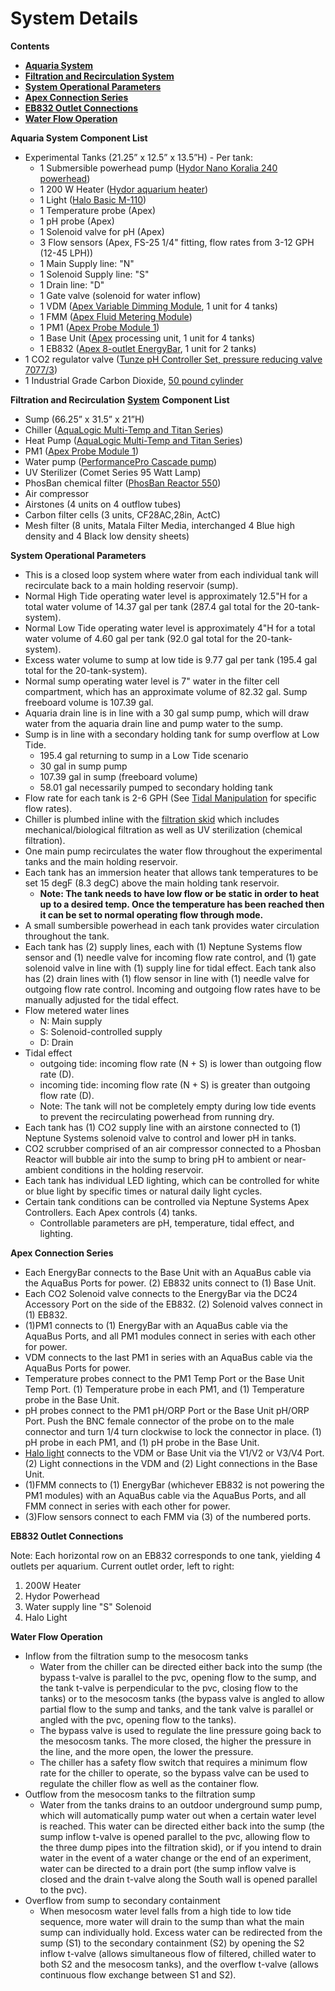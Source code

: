 # System Details

**Contents**  
- [**Aquaria System**](#Aquaria_System_List)  
- [**Filtration and Recirculation System**](#Filtration_and_Recirculation_System)  
- [**System Operational Parameters**](#System_Operation_Parameters)  
- [**Apex Connection Series**](#Apex_Connection_Series)  
- [**EB832 Outlet Connections**](#EB832_Outlet_Connections)
- [**Water Flow Operation**](#Water_Flow_Operation)  

<a name="Aquaria_System_List"></a> **Aquaria System Component List**
 
* Experimental Tanks (21.25” x 12.5” x 13.5”H) - Per tank:  
  * 1 Submersible powerhead pump ([Hydor Nano Koralia 240 powerhead](https://github.com/SilbigerLab/Mesocosm_User_Manual/blob/master/Manuals/Hydor_Nano_Pump.pdf))  
  * 1 200 W Heater ([Hydor aquarium heater](https://github.com/SilbigerLab/Mesocosm_User_Manual/blob/master/Manuals/Hydor_Heater.pdf))  
  * 1 Light ([Halo Basic M-110](https://github.com/SilbigerLab/Mesocosm_User_Manual/blob/master/Manuals/Apex_Halo.pdf))  
  * 1 Temperature probe (Apex)  
  * 1 pH probe (Apex)  
  * 1 Solenoid valve for pH (Apex)  
  * 3 Flow sensors (Apex, FS-25 1/4" fitting, flow rates from 3-12 GPH (12-45 LPH))  
  * 1 Main Supply line: "N"  
  * 1 Solenoid Supply line: "S"  
  * 1 Drain line: "D"  
  * 1 Gate valve (solenoid for water inflow)  
  * 1 VDM ([Apex Variable Dimming Module](https://github.com/SilbigerLab/Mesocosm_User_Manual/blob/master/Manuals/VDM_manual.pdf), 1 unit for 4 tanks)  
  * 1 FMM ([Apex Fluid Metering Module](https://www.neptunesystems.com/getstarted/fmk/))  
  * 1 PM1 ([Apex Probe Module 1](https://github.com/SilbigerLab/Mesocosm_User_Manual/blob/master/Manuals/PM1_manual.pdf))  
  * 1 Base Unit ([Apex](https://github.com/SilbigerLab/Mesocosm_User_Manual/blob/master/Manuals/Apex_Comprehensive_Reference_Manual.pdf) processing unit, 1 unit for 4 tanks)  
  * 1 EB832 ([Apex 8-outlet EnergyBar](https://github.com/SilbigerLab/Mesocosm_User_Manual/blob/master/Manuals/EB832_Guide.pdf), 1 unit for 2 tanks)  
* 1 CO2 regulator valve ([Tunze pH Controller Set, pressure reducing valve   7077/3](https://github.com/SilbigerLab/Mesocosm_User_Manual/blob/master/Manuals/Tunze_CO2_Regulator.pdf))  
* 1 Industrial Grade Carbon Dioxide, [50 pound cylinder](https://www.airgas.com/product/Gases/Industrial-Application-Gases/Carbon-Dioxide---Industrial/p/CD%2050)  

<a name="Filtration_and_Recirculation_System"></a> **Filtration and Recirculation** [**System**](https://github.com/SilbigerLab/Mesocosm_User_Manual/blob/master/Manuals/Filtration_Skid_Build_Package.pdf) **Component List**

* Sump (66.25” x 31.5” x 21”H)  
* Chiller ([AquaLogic Multi-Temp and Titan Series](https://github.com/SilbigerLab/Mesocosm_User_Manual/blob/master/Manuals/AquaLogic_Chiller.pdf))  
* Heat Pump ([AquaLogic Multi-Temp and Titan Series](https://github.com/SilbigerLab/Mesocosm_User_Manual/blob/master/Manuals/AquaLogic_Chiller.pdf))  
* PM1 ([Apex Probe Module 1](https://github.com/SilbigerLab/Mesocosm_User_Manual/blob/master/Manuals/PM1_manual.pdf))  
* Water pump ([PerformancePro Cascade pump](https://github.com/SilbigerLab/Mesocosm_User_Manual/blob/master/Manuals/Complete_Cascade.pdf))  
* UV Sterilizer (Comet Series 95 Watt Lamp)  
* PhosBan chemical filter ([PhosBan Reactor 550](https://github.com/SilbigerLab/Mesocosm_User_Manual/blob/master/Manuals/Phosban_Reactor.pdf))  
* Air compressor  
* Airstones (4 units on 4 outflow tubes)  
* Carbon filter cells (3 units, CF28AC,28in, ActC)  
* Mesh filter (8 units, Matala Filter Media, interchanged 4 Blue high density and 4 Black low density sheets)  

<a name="System_Operation_Parameters"></a> **System Operational Parameters**

* This is a closed loop system where water from each individual tank will recirculate back to a main holding reservoir (sump).  
* Normal High Tide operating water level is approximately 12.5"H for a total water volume of 14.37 gal per tank (287.4 gal total for the 20-tank-system).  
* Normal Low Tide operating water level is approximately 4"H for a total water volume of 4.60 gal per tank (92.0 gal total for the 20-tank-system).  
* Excess water volume to sump at low tide is 9.77 gal per tank (195.4 gal total for the 20-tank-system).  
* Normal sump operating water level is 7" water in the filter cell compartment, which has an approximate volume of 82.32 gal.  Sump freeboard volume is 107.39 gal.  
* Aquaria drain line is in line with a 30 gal sump pump, which will draw water from the aquaria drain line and pump water to the sump.  
* Sump is in line with a secondary holding tank for sump overflow at Low Tide.
    * 195.4 gal returning to sump in a Low Tide scenario
    * 30 gal in sump pump
    * 107.39 gal in sump (freeboard volume)
    * 58.01 gal necessarily pumped to secondary holding tank  
* Flow rate for each tank is  2-6 GPH (See [Tidal Manipulation](chapters/06-tidal_manipulation.md) for specific flow rates).  
* Chiller is plumbed inline with the [filtration skid](https://github.com/SilbigerLab/Mesocosm_User_Manual/blob/master/Manuals/Filtration_Skid_Build_Package.pdf) which includes mechanical/biological filtration as well as UV sterilization (chemical filtration).  
* One main pump recirculates the water flow throughout the experimental tanks and the main holding reservoir.  
* Each tank has an immersion heater that allows tank temperatures to be set 15 degF (8.3 degC) above the main holding tank reservoir.  
    * **Note: The tank needs to have low flow or be static in order to heat up to a desired temp.  Once the temperature has been reached then it can be set to normal operating flow through mode.**  
* A small sumbersible powerhead in each tank provides water circulation throughout the tank.  
* Each tank has (2) supply lines, each with (1) Neptune Systems flow sensor and (1) needle valve for incoming flow rate control, and (1) gate solenoid valve in line with (1) supply line for tidal effect.  Each tank also has (2) drain lines with (1) flow sensor in line with (1) needle valve for outgoing flow rate control.  Incoming and outgoing flow rates have to be manually adjusted for the tidal effect.  
* Flow metered water lines
    * N: Main supply
    * S: Solenoid-controlled supply
    * D: Drain  
* Tidal effect
    * outgoing tide: incoming flow rate (N + S) is lower than outgoing flow rate (D).
    * incoming tide: incoming flow rate (N + S) is greater than outgoing flow rate (D).
    * Note: The tank will not be completely empty during low tide events to prevent the recirculating powerhead from running dry.  
* Each tank has (1) CO2 supply line with an airstone connected to (1) Neptune Systems solenoid valve to control and lower pH in tanks.  
* CO2 scrubber comprised of an air compressor connected to a Phosban Reactor will bubble air into the sump to bring pH to ambient or near-ambient conditions in the holding reservoir.  
* Each tank has individual LED lighting, which can be controlled for white or blue light by specific times or natural daily light cycles.  
* Certain tank conditions can be controlled via Neptune Systems Apex Controllers.  Each Apex controls (4) tanks.  
  * Controllable parameters are pH, temperature, tidal effect, and lighting.  

<a name="Apex_Connection_Series"></a> **Apex Connection Series**

* Each EnergyBar connects to the Base Unit with an AquaBus cable via the AquaBus Ports for power.  (2) EB832 units connect to (1) Base Unit.  
* Each CO2 Solenoid valve connects to the EnergyBar via the DC24 Accessory Port on the side of the EB832.  (2) Solenoid valves connect in (1) EB832.  
* (1)PM1 connects to (1) EnergyBar with an AquaBus cable via the AquaBus Ports, and all PM1 modules connect in series with each other for power.  
* VDM connects to the last PM1 in series with an AquaBus cable via the AquaBus Ports for power.  
* Temperature probes connect to the PM1 Temp Port or the Base Unit Temp Port.  (1) Temperature probe in each PM1, and (1) Temperature probe in the Base Unit.  
* pH probes connect to the PM1 pH/ORP Port or the Base Unit pH/ORP Port.  Push the BNC female connector of the probe on to the male connector and turn 1/4 turn clockwise to lock the connector in place.  (1) pH probe in each PM1, and (1) pH probe in the Base Unit.  
* [Halo light](https://github.com/SilbigerLab/Mesocosm_User_Manual/tree/394a3f7d9fed8765e4152f9fdd11d00a2ea87a93/Manuals/HALO_Quick_Start_Guide.pdf) connects to the VDM or Base Unit via the V1/V2 or V3/V4 Port.  (2) Light connections in the VDM and (2) Light connections in the Base Unit.  
* (1)FMM connects to (1) EnergyBar (whichever EB832 is not powering the PM1 modules) with an AquaBus cable via the AquaBus Ports, and all FMM connect in series with each other for power.  
* (3)Flow sensors connect to each FMM via (3) of the numbered ports.  

<a name="EB832_Outlet_Connections"></a> **EB832 Outlet Connections**

Note: Each horizontal row on an EB832 corresponds to one tank, yielding 4 outlets per aquarium. Current outlet order, left to right:

1. 200W Heater
2. Hydor Powerhead
3. Water supply line "S" Solenoid
4. Halo Light

<a name="Water_Flow_Operation"></a> **Water Flow Operation**

* Inflow from the filtration sump to the mesocosm tanks
    * Water from the chiller can be directed either back into the sump (the bypass t-valve is parallel to the pvc, opening flow to the sump, and the tank t-valve is perpendicular to the pvc, closing flow to the tanks) or to the mesocosm tanks (the bypass valve is angled to allow partial flow to the sump and tanks, and the tank valve is parallel or angled with the pvc, opening flow to the tanks).
    * The bypass valve is used to regulate the line pressure going back to the mesocosm tanks.  The more closed, the higher the pressure in the line, and the more open, the lower the pressure.
    * The chiller has a safety flow switch that requires a minimum flow rate for the chiller to operate, so the bypass valve can be used to regulate the chiller flow as well as the container flow.
* Outflow from the mesocosm tanks to the filtration sump
    * Water from the tanks drains to an outdoor underground sump pump, which will automatically pump water out when a certain water level is reached.  This water can be directed either back into the sump (the sump inflow t-valve is opened parallel to the pvc, allowing flow to the three dump pipes into the filtration skid), or if you intend to drain water in the event of a water change or the end of an experiment, water can be directed to a drain port (the sump inflow valve is closed and the drain t-valve along the South wall is opened parallel to the pvc).
* Overflow from sump to secondary containment
    * When mesocosm water level falls from a high tide to low tide sequence, more water will drain to the sump than what the main sump can individually hold.  Excess water can be redirected from the sump (S1) to the secondary containment (S2) by opening the S2 inflow t-valve (allows simultaneous flow of filtered, chilled water to both S2 and the mesocosm tanks), and the overflow t-valve (allows continuous flow exchange between S1 and S2).
